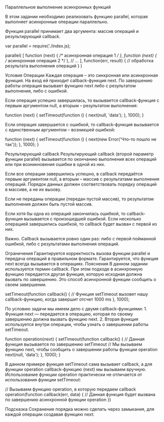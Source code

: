 Параллельное выполнение асинхронных функций

В этом задании необходимо реализовать функцию parallel, которая выполняет асинхронные операции параллельно.

Функция parallel принимает два аргумента: массив операций и результирующий callback.

var parallel = require('./index.js);

parallel(
    [
        function (next) { /* асинхронная операция 1 */ },
        function (next) { /* асинхронная операция 2 */ },
        // ...
    ],
    function(err, result) {
        // обработка результата выполнения операций
    }
)

Условия
Операции
Каждая операция – это синхронная или асинхронная функция. На вход ей приходит callback-функция next. По завершению работы операция вызывает функцию next либо с результатом выполнения, либо с ошибкой.

Если операция успешно завершилась, то вызывается callback-функция с первым аргументом null, а вторым – результатом выполнения:

function (next) {
    setTimeout(function () {
        next(null, 'data');
    }, 1000);
}

Если операция завершается с ошибкой, то callback-функция вызывается с единственным аргументом – возникшей ошибкой:

function (next) {
    setTimeout(function () {
        next(new Error('Что-то пошло не так'));
    }, 1000);
}

Результирующий callback
Результирующий callback (второй параметр функции parallel) вызывается по окончанию выполнения всех операций или при возникновения ошибки в одной из них.

Если все операции завершились успешно, в callback передаётся первым аргументом null, а вторым – массив с результатами выполнения операций. Порядок данных должен соответствовать порядку операций в массиве, а не их вызову.

Если не переданы операции (передан пустой массив), то результатом выполнения должен быть пустой массив.

Если хотя бы одна из операций закончилась ошибкой, то callback-функция вызывается с произошедшей ошибкой. Если несколько операцией завершились ошибкой, то callback будет вызван с первой из них.

Важно. Callback вызывается ровно один раз: либо с первой пойманной ошибкой, либо с результатами выполнения операций.

Ограничения
Гарантируется корректность вызова функции parallel и передача операций в правильном формате.
Гарантируется, что функция next всегда вызывается в операциях.
Пояснения
В данном задании используется термин callback. При этом подходе в асинхронную функцию передается другая функция, которую исходная должна вызвать по завершению. Это способ асинхронной функции сообщить о своем завершении.

setTimeout(function callback() {
    // Функция setTimeout вызовет нашу callback-функцию, когда завершит отсчет 1000 ms
}, 1000);

По условию задачи мы имеем дело с двумя callback-функциями: 1. Функция next — передается в операцию, которая по своему завершению должна вызвать функцию next. 2. Вторая функция используется внутри операции, чтобы узнать о завершении работы setTimeout.

function operation(next) {
  setTimeout(function callback() {
      // Данная функция вызывается по завершению setTimeout
      // Мы вызываем функцию next, чтобы сообщить о завершении работы функции operation
      next(null, 'data');
  }, 1000);
}

В данном примере функция setTimeout сама вызывает callback, а для функции operation callback-функцию (next) мы вызываем вручную. Использование функции operation практически не отличается от использования функции setTimeout:

// Вызываем функцию operation, в которую передаем callback
operation(function callback(err, data) {
    // Данная функция будет вызвана по завершению асинхронной функции operation
})

Подсказка
Сохранение порядка можно сделать через замыкания, для каждой операции создавая функцию next:

